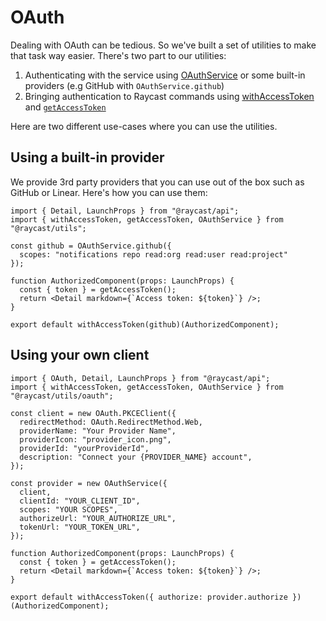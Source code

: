 # OAuth

Dealing with OAuth can be tedious. So we've built a set of utilities to make that task way easier. There's two part to our utilities:

1. Authenticating with the service using [OAuthService](utils-reference/oauth/OAuthService.md) or some built-in providers (e.g GitHub with `OAuthService.github`)
2. Bringing authentication to Raycast commands using [withAccessToken](utils-reference/oauth/withAccessToken.md) and [`getAccessToken`](utils-reference/oauth/withAccessToken.md#getAccessToken)

Here are two different use-cases where you can use the utilities.

## Using a built-in provider

We provide 3rd party providers that you can use out of the box such as GitHub or Linear. Here's how you can use them:

```tsx
import { Detail, LaunchProps } from "@raycast/api";
import { withAccessToken, getAccessToken, OAuthService } from "@raycast/utils";

const github = OAuthService.github({ 
  scopes: "notifications repo read:org read:user read:project" 
});

function AuthorizedComponent(props: LaunchProps) {
  const { token } = getAccessToken();
  return <Detail markdown={`Access token: ${token}`} />;
}

export default withAccessToken(github)(AuthorizedComponent);
```

## Using your own client

```tsx
import { OAuth, Detail, LaunchProps } from "@raycast/api";
import { withAccessToken, getAccessToken, OAuthService } from "@raycast/utils/oauth";

const client = new OAuth.PKCEClient({
  redirectMethod: OAuth.RedirectMethod.Web,
  providerName: "Your Provider Name",
  providerIcon: "provider_icon.png",
  providerId: "yourProviderId",
  description: "Connect your {PROVIDER_NAME} account",
});

const provider = new OAuthService({
  client,
  clientId: "YOUR_CLIENT_ID",
  scopes: "YOUR SCOPES",
  authorizeUrl: "YOUR_AUTHORIZE_URL",
  tokenUrl: "YOUR_TOKEN_URL",
});

function AuthorizedComponent(props: LaunchProps) {
  const { token } = getAccessToken();
  return <Detail markdown={`Access token: ${token}`} />;
}

export default withAccessToken({ authorize: provider.authorize })(AuthorizedComponent);
```